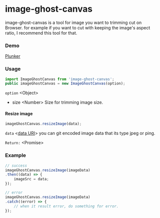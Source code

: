 # image-ghost-canvas
image-ghost-canvas is a tool for image you want to trimming cut on Browser.
for example if you want to cut with keeping the image's aspect ratio, I recommend this tool for that.

### Demo
<a target="_blank" href="https://plnkr.co/edit/kyFSt7SrA1lgZE381vYw?p=preview">Plunker</a>

### Usage
```js
import ImageGhostCanvas from 'image-ghost-canvas';
public imageGhostCanvas = new ImageGhostCanvas(option);
```
`option` \<Object>
* size \<Number> Size for trimming image size.

#### Resize image
```js
imageGhostCanvas.resizeImage(data);
```
`data` \<[data URI](https://developer.mozilla.org/en-US/docs/Web/HTTP/Basics_of_HTTP/Data_URIs)> you can git encoded image data that its type jpeg or ping. 

`Return:` \<Promise>

### Example
```js
// success
imageGhostCanvas.resizeImage(imageData)
.then((data) => {
    imageSrc = data;
});

// error
imageGhostCanvas.resizeImage(imageData)
.catch((error) => {
    // when it result error, do something for error.
}); 

```
